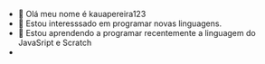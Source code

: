 - 👋 Olá meu nome é kauapereira123
- 👀 Estou interesssado em programar novas linguagens.
- 🌱 Estou aprendendo a programar recentemente a linguagem do JavaSript e Scratch
- 
